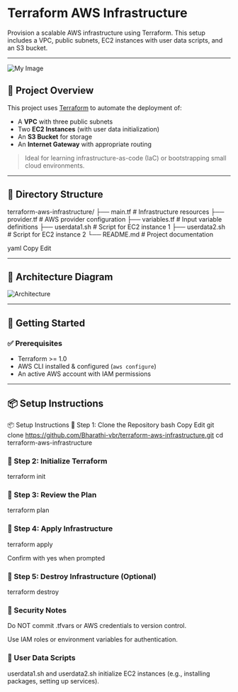 # Terraform AWS Infrastructure

Provision a scalable AWS infrastructure using Terraform. This setup includes a VPC, public subnets, EC2 instances with user data scripts, and an S3 bucket.

---
![My Image](https://github.com/Bharathi-vbr/terraform-aws-infrastructure/raw/main/Image.jpeg)

## 📌 Project Overview

This project uses [Terraform](https://www.terraform.io/) to automate the deployment of:

- A **VPC** with three public subnets  
- Two **EC2 Instances** (with user data initialization)  
- An **S3 Bucket** for storage  
- An **Internet Gateway** with appropriate routing  

> Ideal for learning infrastructure-as-code (IaC) or bootstrapping small cloud environments.

---

## 📁 Directory Structure

terraform-aws-infrastructure/
├── main.tf # Infrastructure resources
├── provider.tf # AWS provider configuration
├── variables.tf # Input variable definitions
├── userdata1.sh # Script for EC2 instance 1
├── userdata2.sh # Script for EC2 instance 2
└── README.md # Project documentation

yaml
Copy
Edit

---

## 🧱 Architecture Diagram

![Architecture](images/aws-infra-diagram.png)  
<!-- Replace this path with your actual image path or remove if not used -->

---

## 🚀 Getting Started

### ✅ Prerequisites

- Terraform >= 1.0
- AWS CLI installed & configured (`aws configure`)
- An active AWS account with IAM permissions

---

## 📦 Setup Instructions

📦 Setup Instructions
🔹 Step 1: Clone the Repository
bash
Copy
Edit
git clone https://github.com/Bharathi-vbr/terraform-aws-infrastructure.git
cd terraform-aws-infrastructure

### 🔹 Step 2: Initialize Terraform
terraform init

### 🔹 Step 3: Review the Plan
terraform plan

### 🔹 Step 4: Apply Infrastructure
terraform apply

Confirm with yes when prompted

### 🔹 Step 5: Destroy Infrastructure (Optional)

terraform destroy


### 🔐 Security Notes
Do NOT commit .tfvars or AWS credentials to version control.

Use IAM roles or environment variables for authentication.

### 🧾 User Data Scripts
userdata1.sh and userdata2.sh initialize EC2 instances (e.g., installing packages, setting up services).

